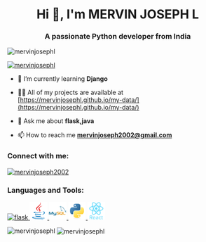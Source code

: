 <h1 align="center">Hi 👋, I'm MERVIN JOSEPH L</h1>
<h3 align="center">A passionate Python developer from India</h3>

<p align="left"> <img src="https://komarev.com/ghpvc/?username=mervinjosephl&label=Profile%20views&color=0e75b6&style=flat" alt="mervinjosephl" /> </p>

<p align="left"> <a href="https://github.com/ryo-ma/github-profile-trophy"><img src="https://github-profile-trophy.vercel.app/?username=mervinjosephl" alt="mervinjosephl" /></a> </p>

- 🌱 I’m currently learning **Django**

- 👨‍💻 All of my projects are available at [https://mervinjosephl.github.io/my-data/](https://mervinjosephl.github.io/my-data/)

- 💬 Ask me about **flask,java**

- 📫 How to reach me **mervinjoseph2002@gmail.com**
<h3 align="left">Connect with me:</h3>
<p align="left">
<a href="https://www.leetcode.com/mervinjoseph2002" target="blank"><img align="center" src="https://raw.githubusercontent.com/rahuldkjain/github-profile-readme-generator/master/src/images/icons/Social/leet-code.svg" alt="mervinjoseph2002" height="30" width="40" /></a>
</p>

<h3 align="left">Languages and Tools:</h3>
<p align="left"> <a href="https://flask.palletsprojects.com/" target="_blank" rel="noreferrer"> <img src="https://www.vectorlogo.zone/logos/pocoo_flask/pocoo_flask-icon.svg" alt="flask" width="40" height="40"/> </a>  <a href="https://www.java.com" target="_blank" rel="noreferrer"> <img src="https://raw.githubusercontent.com/devicons/devicon/master/icons/java/java-original.svg" alt="java" width="40" height="40"/> </a> <a href="https://www.mysql.com/" target="_blank" rel="noreferrer"> <img src="https://raw.githubusercontent.com/devicons/devicon/master/icons/mysql/mysql-original-wordmark.svg" alt="mysql" width="40" height="40"/> </a> <a href="https://www.python.org" target="_blank" rel="noreferrer"> <img src="https://raw.githubusercontent.com/devicons/devicon/master/icons/python/python-original.svg" alt="python" width="40" height="40"/> </a> <a href="https://reactjs.org/" target="_blank" rel="noreferrer"> <img src="https://raw.githubusercontent.com/devicons/devicon/master/icons/react/react-original-wordmark.svg" alt="react" width="40" height="40"/> </a> </p>

<p><img align="left" src="https://github-readme-stats.vercel.app/api/top-langs?username=mervinjosephl&show_icons=true&locale=en&layout=compact" alt="mervinjosephl" /></p>

<p>&nbsp;<img align="center" src="https://github-readme-stats.vercel.app/api?username=mervinjosephl&show_icons=true&locale=en" alt="mervinjosephl" /></p>

